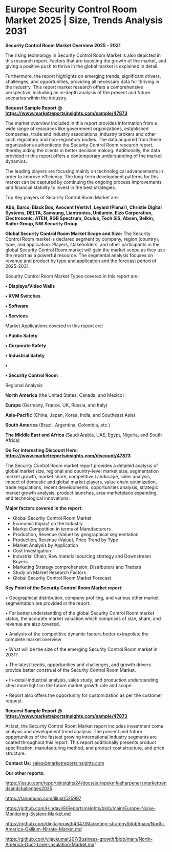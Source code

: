 # Europe Security Control Room Market 2025 | Size, Trends Analysis 2031

<Strong> Security Control Room Market Overview 2025 - 2031</strong>

The rising technology in Security Control Room Market is also depicted in this research report. Factors that are boosting the growth of the market, and giving a positive push to thrive in the global market is explained in detail.

Furthermore, the report highlights on emerging trends, significant drivers, challenges, and opportunities, providing all necessary data for thriving in the industry. This report market research offers a comprehensive perspective, including an in-depth analysis of the present and future scenarios within the industry.

<strong>Request Sample Report @ <a href=https://www.marketreportsinsights.com/sample/47873>https://www.marketreportsinsights.com/sample/47873</a></strong>

The market overview included in this report provides information from a wide range of resources like government organizations, established companies, trade and industry associations, industry brokers and other such regulatory and non-regulatory bodies. The data acquired from these organizations authenticate the Security Control Room research report, thereby aiding the clients in better decision making. Additionally, the data provided in this report offers a contemporary understanding of the market dynamics.

The leading players are focusing mainly on technological advancements in order to improve efficiency. The long-term development patterns for this market can be captured by continuing the ongoing process improvements and financial stability to invest in the best strategies.

Top Key players of Security Control Room Market are:

<strong>Abb, Barco, Black Box, Avocent (Vertiv), Leyard (Planar), Christie Digital Systems, DELTA, Samsung, Liantronics, Unilumin, Eizo Corporation, Electrosonic, ATEN, RGB Spectrum, Oculus, Tech SIS, Absen, Belkin, Saifor Group, NW Security Group</strong>

<strong><b>Global Security Control Room Market Scope and Size:</b></strong>
The Security Control Room market is declared segment by company, region (country), type, and application. Players, stakeholders, and other participants in the global Security Control Room market will gain the market scope as they use the report as a powerful resource. The segmental analysis focuses on revenue and product by type and application and the forecast period of 2025-2031.

Security Control Room Market Types covered in this report are:

<strong>•  Displays/Video Walls

•  KVM Switches

•  Software

•  Services</strong>

Market Applications covered in this report are:

<strong>•  Public Safety

•  Corporate Safety

•  Industrial Safety

•  

•  Security Control Room</strong> 

Regional Analysis

<strong>North America</strong> (the United States, Canada, and Mexico)

<strong>Europe</strong> (Germany, France, UK, Russia, and Italy)

<strong>Asia-Pacific</strong> (China, Japan, Korea, India, and Southeast Asia)

<strong>South America</strong> (Brazil, Argentina, Colombia, etc.)

<strong>The Middle East and Africa</strong> (Saudi Arabia, UAE, Egypt, Nigeria, and South Africa)

<strong>Go For Interesting Discount Here: <a href=https://www.marketreportsinsights.com/discount/47873>https://www.marketreportsinsights.com/discount/47873</a></strong>

The Security Control Room market report provides a detailed analysis of global market size, regional and country-level market size, segmentation market growth, market share, competitive Landscape, sales analysis, impact of domestic and global market players, value chain optimization, trade regulations, recent developments, opportunities analysis, strategic market growth analysis, product launches, area marketplace expanding, and technological innovations.

<strong><b>Major factors covered in the report:</b></strong>
<ul>
  <li>Global Security Control Room Market </li>
  <li>Economic Impact on the Industry</li>
  <li>Market Competition in terms of Manufacturers</li>
  <li>Production, Revenue (Value) by geographical segmentation</li>
  <li>Production, Revenue (Value), Price Trend by Type</li>
  <li>Market Analysis by Application</li>
  <li>Cost Investigation</li>
  <li>Industrial Chain, Raw material sourcing strategy and Downstream Buyers</li>
  <li>Marketing Strategy comprehension, Distributors and Traders</li>
  <li>Study on Market Research Factors</li>
  <li>Global Security Control Room Market Forecast</li>
</ul>

<strong><b>Key Point of the Security Control Room Market report:</b></strong>

• Geographical distribution, company profiling, and various other market segmentation are provided in the report.

• For better understanding of the global Security Control Room market status, the accurate market valuation which comprises of size, share, and revenue are also covered.

• Analysis of the competitive dynamic factors better extrapolate the complete market overview

• What will be the size of the emerging Security Control Room market in 2031?

• The latest trends, opportunities and challenges, and growth drivers provide better construal of the Security Control Room Market.

• In-detail industrial analysis, sales study, and production understanding shed more light on the future market growth rate and scope.

• Report also offers the opportunity for customization as per the customer request.

<strong>Request Sample Report @ <a href=https://www.marketreportsinsights.com/sample/47873>https://www.marketreportsinsights.com/sample/47873</a></strong>

At last, the Security Control Room Market report includes investment come analysis and development trend analysis. The present and future opportunities of the fastest growing international industry segments are coated throughout this report. This report additionally presents product specification, manufacturing method, and product cost structure, and price structure.

<strong>Contact Us:</strong>
sales@marketreportsinsights.com

<strong>Our other reports:</strong>

<a href=https://issuu.com/reportsinsights24/docs/europeknifesharpenersmarkettrendsandchallenges2025>https://issuu.com/reportsinsights24/docs/europeknifesharpenersmarkettrendsandchallenges2025</a>

<a href=https://tanomuno.com/illust/525997>https://tanomuno.com/illust/525997</a>

<a href=https://github.com/Hindavii9/Reportsinsights/blob/main/Europe-Noise-Monitoring-System-Market.md>https://github.com/Hindavii9/Reportsinsights/blob/main/Europe-Noise-Monitoring-System-Market.md</a>

<a href=https://github.com/digitalgrowth4347/Marketing-strategy/blob/main/North-America-Gallium-Nitrate-Market.md>https://github.com/digitalgrowth4347/Marketing-strategy/blob/main/North-America-Gallium-Nitrate-Market.md</a>

<a href=https://github.com/vijaykumar207/Business-growth/blob/main/North-America-Duct-Liner-Insulation-Market.md>https://github.com/vijaykumar207/Business-growth/blob/main/North-America-Duct-Liner-Insulation-Market.md</a>"
